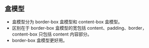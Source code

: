 ## 盒模型

- 盒模型分为 border-box 盒模型和 content-box 盒模型。
- 区别在于 border-box 盒模型的宽包括 content、padding、border，content-box 只包括 content 内容部分。
- border-box 盒模型更好用。
